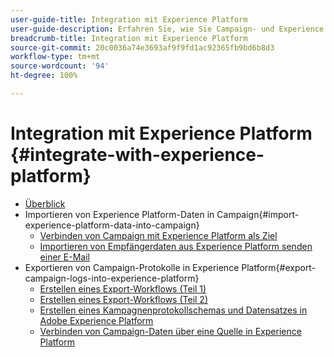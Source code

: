 ```yaml
---
user-guide-title: Integration mit Experience Platform
user-guide-description: Erfahren Sie, wie Sie Campaign- und Experience Cloud-Daten importieren und exportieren und so die Kommunikation zwischen den beiden Lösungen ermöglichen.
breadcrumb-title: Integration mit Experience Platform
source-git-commit: 20c0036a74e3693af9f9fd1ac92365fb9bd6b8d3
workflow-type: tm+mt
source-wordcount: '94'
ht-degree: 100%

---
```



# Integration mit Experience Platform {#integrate-with-experience-platform}

+ [Überblick](/help/tutorial-integrate-with-experience-platform/overview.md)
+ Importieren von Experience Platform-Daten in Campaign{#import-experience-platform-data-into-campaign}
   + [Verbinden von Campaign mit Experience Platform als Ziel](/help/tutorial-integrate-with-experience-platform/connect-campaign-to-experience-platform-as-destination.md)
   + [Importieren von Empfängerdaten aus Experience Platform senden einer E-Mail](/help/tutorial-integrate-with-experience-platform/import-recipient-data-from-platform.md)
+ Exportieren von Campaign-Protokolle in Experience Platform{#export-campaign-logs-into-experience-platform}
   + [Erstellen eines Export-Workflows (Teil 1)](/help/tutorial-integrate-with-experience-platform/workflow-to-find-last-modified-date.md)
   + [Erstellen eines Export-Workflows (Teil 2)](/help/tutorial-integrate-with-experience-platform/extract-format-save-data-to-external-account.md)
   + [Erstellen eines Kampagnenprotokollschemas und Datensatzes in Adobe Experience Platform](/help/tutorial-integrate-with-experience-platform/create-a-campaign-logs-schema-and-dataset-in-experience-platform.md)
   + [Verbinden von Campaign-Daten über eine Quelle in Experience Platform](/help/tutorial-integrate-with-experience-platform/connect-campaign-data-using-s3-as-source-on-platform.md)
